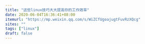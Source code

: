 ```yaml
---
title: "这些linux技巧大大提高你的工作效率"
date: 2020-06-04T16:36:41+08:00
itemurl: "https://mp.weixin.qq.com/s/WiZCfUgoajugtFuvRzXQcg"
sites: ""
tags: ["linux"]
draft: false
---
```


